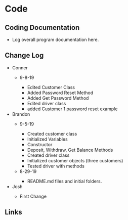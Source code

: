 <h1>Code</h1>

<h2>Coding Documentation</h2>
<ul>
	<li>Log overall program documentation here.</li>
</ul>

<h2>Change Log</h2>
<ul>
	<li>Conner</li>
		<ul>
            	<li>9-8-19</li>
            	<ul> 
            		<li>Edited Customer Class</li>
                    <li>Added Password Reset Method</li>
                    <li>Added Get Password Method</li>
                    <li>Edited driver class</li>
                    <li>added Customer 1 password reset example</li>
                </ul>	
		</ul>      
	<li>Brandon</li>
            <ul>
            	<li>9-5-19</li>
            	<ul> 
            		<li>Created customer class</li>
                    <li>Initialized Variables</li>
                    <li>Constructor</li>
                    <li>Deposit, Withdraw, Get Balance Methods</li>
                    <li>Created driver class</li>
                    <li>Initialized customer objects (three customers)</li>
                    <li>Tested driver with methods</li>
                </ul>			
				<li>8-29-19</li>
				<ul>
				 	<li>README.md files and initial folders.</li>	
				</ul>	
			</ul>
	<li>Josh</li>
	<ul>
		<li>First Change</li>
	</ul>	
</ul>

<h2>Links</h2>


